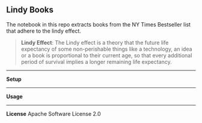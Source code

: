 ## Lindy Books

The notebook in this repo extracts books from the NY Times Bestseller list that adhere to the lindy effect.

> **Lindy Effect**:
> The Lindy effect is a theory that the future life expectancy of some non-perishable things like a technology, an idea
> or a book is proportional to their current age, so that every additional period of survival implies a longer remaining life expectancy.

---
**Setup**

---
**Usage**

---
**License**
Apache Software License 2.0
